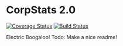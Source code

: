 # CorpStats 2.0

[![Coverage Status](https://coveralls.io/repos/github/pvyParts/allianceauth-corpstats-two/badge.svg?branch=master)](https://coveralls.io/github/pvyParts/allianceauth-corpstats-two?branch=master) [![Build Status](https://travis-ci.com/pvyParts/allianceauth-corpstats-two.svg?branch=master)](https://travis-ci.com/pvyParts/allianceauth-corpstats-two)

Electric Boogaloo!
Todo: Make a nice readme!